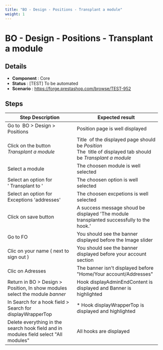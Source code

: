 ```yaml
---
title: "BO - Design - Positions - Transplant a module"
weight: 1
---
```


# BO - Design - Positions - Transplant a module
## Details
* **Component** : Core
* **Status** : [TEST] To be automated
* **Scenario** : https://forge.prestashop.com/browse/TEST-952

## Steps
| Step Description | Expected result |
| ----- | ----- |
| Go to  BO > Design > Positions | Position page is well displayed |
| Click on the button *Transplant a module* | Title  of the displayed page should be *Position* <br>The  title of displayed tab should be *Transplant a module* |
| Select a module | The choosen module is well selected |
| Select an option for ' Transplant to ' | The choosen option is well selected |
| Select an option for Exceptions 'addresses' | The choosen excpetions is well selected |
| Click on save button | A success message shoud be displayed 'The module transplanted successfully to the hook.' |
| Go to FO | You should see the banner displayed before the Image slider |
| Clic on your name ( next to sign out ) | You should see the banner displayed before your account section |
| Clic on Adresses | The banner isn't displayed before "Home/Your account/Addresses" |
| Return in BO > Design > Position, In show modules select the module *banner* | Hook displayAdminEndContent is displayed and Banner is highlighted |
| In Search for a hook field > Search for displayWrapperTop | * Hook displayWrapperTop is displayed and highlighted |
| Delete everything in the search hook field and in modules field select "All modules" | All hooks are displayed |
